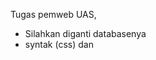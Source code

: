 Tugas pemweb UAS,

- Silahkan diganti databasenya
- syntak <Link rel>(css) dan <script> merupakan file bootstrap di folder sources
- File yang ada nama prosesnya merupakan file php logika untuk file php sebelumnya 
    - contoh:
    >file tambah-data.php merupakan tampilannya sedangkan proses-tambah.php merupakan logika dari tambah-data.
